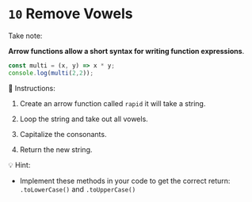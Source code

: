 # `10` Remove Vowels
Take note:

**Arrow functions allow a short syntax for writing function expressions**.

```Javascript
const multi = (x, y) => x * y;
console.log(multi(2,2));
```
📝 Instructions:
1. Create an arrow function called `rapid` it will take a string.

2. Loop the string and take out all vowels.

3. Capitalize the consonants.

4. Return the new string.

💡 Hint:
- Implement these methods in your code to get the correct return: `.toLowerCase()` and `.toUpperCase()`